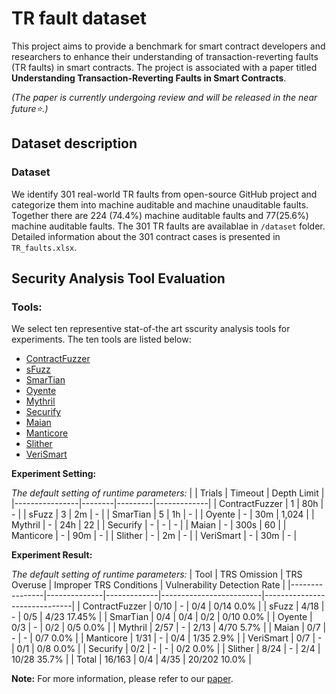 # TR fault dataset
This project aims to provide a benchmark for smart contract developers and researchers to enhance their understanding of transaction-reverting faults (TR faults) in smart contracts.
The project is associated with a paper titled <b>Understanding Transaction-Reverting Faults in Smart Contracts</b>.

<i>(The paper is currently undergoing review and will be released in the near future:star:.)</i>


## Dataset description
### Dataset
We identify 301 real-world TR faults from open-source GitHub project and categorize them into machine auditable and machine unauditable faults. 
Together there are 224 (74.4%) machine auditable faults and 77(25.6%) machine auditable faults.
The 301 TR faults are availablae in `/dataset` folder. Detailed information about the 301 contract cases is presented in `TR_faults.xlsx`.


## Security Analysis Tool Evaluation
### Tools:
We select ten representive stat-of-the art sscurity analysis tools for experiments. The ten tools are listed below:
* [ContractFuzzer](https://github.com/gongbell/ContractFuzzer)
* [sFuzz](https://github.com/duytai/sFuzz)
* [SmarTian](https://github.com/SoftSec-KAIST/Smartian)
* [Oyente](https://github.com/enzymefinance/oyente)
* [Mythril](https://github.com/ConsenSys/mythril)
* [Securify](https://github.com/eth-sri/securify)
* [Maian](https://github.com/ivicanikolicsg/MAIAN)
* [Manticore](https://github.com/trailofbits/manticore)
* [Slither](https://github.com/crytic/slither)
* [VeriSmart](https://github.com/kupl/VeriSmart-public)

**Experiment Setting:**

*The default setting of runtime parameters:*
|                | Trials | Timeout | Depth Limit |
|----------------|--------|---------|-------------|
| ContractFuzzer | 1      | 80h     | -           |
| sFuzz          | 3      | 2m      | -           |
| SmarTian       | 5      | 1h      | -          |
| Oyente         | -      | 30m     | 1,024       |
| Mythril        | -      | 24h     | 22          |
| Securify       | -      | -       | -           |
| Maian          | -      | 300s    | 60          |
| Manticore      | -      | 90m     | -           |
| Slither        | -      | 2m      | -           |
| VeriSmart      | -      | 30m     | -           |


**Experiment Result:**

*The default setting of runtime parameters:*
| Tool           | TRS Omission | TRS Overuse | Improper TRS Conditions | Vulnerability Detection Rate |
|----------------|--------------|-------------|-------------------------|------------------------------|
| ContractFuzzer | 0/10         | -           | 0/4                     | 0/14 0.0%                    |
| sFuzz          | 4/18         | -           | 0/5                     | 4/23 17.45%                  |
| SmarTian       | 0/4          | 0/4         | 0/2                     | 0/10 0.0%                    |
| Oyente         | 0/3          | -           | 0/2                     | 0/5 0.0%                     |
| Mythril        | 2/57         | -           | 2/13                    | 4/70 5.7%                    |
| Maian          | 0/7          | -           | -                       | 0/7 0.0%                     |
| Manticore      | 1/31         | -           | 0/4                     | 1/35 2.9%                    |
| VeriSmart      | 0/7          | -           | 0/1                     | 0/8 0.0%                     |
| Securify       | 0/2          | -           | -                       | 0/2 0.0%                     |
| Slither        | 8/24         | -           | 2/4                     | 10/28 35.7%                  |
| Total          | 16/163       | 0/4         | 4/35                    | 20/202 10.0%                 |

**Note:** For more information, please refer to our [paper]().